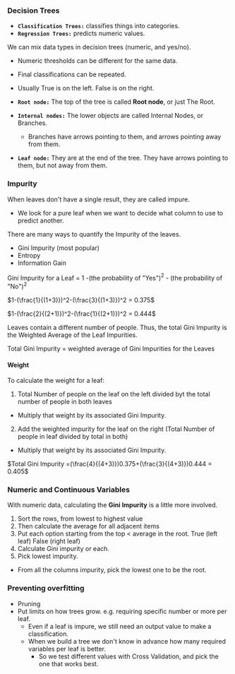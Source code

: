 ### Decision Trees

- **`Classification Trees:`** classifies things into categories.
- **`Regression Trees:`** predicts numeric values.

We can mix data types in decision trees (numeric, and yes/no).
- Numeric thresholds can be different for the same data.
- Final classifications can be repeated.
- Usually True is on the left. False is on the right.

- **`Root node:`** The top of the tree is called **Root node**, or just The Root.
- **`Internal nodes:`** The lower objects are called Internal Nodes, or Branches.
  - Branches have arrows pointing to them, and arrows pointing away from them.
- **`Leaf node:`** They are at the end of the tree. They have arrows pointing to them, but not away from them.

### Impurity
When leaves don't have a single result, they are called impure.
- We look for a pure leaf when we want to decide what column to use to predict another.

There are many ways to quantify the Impurity of the leaves.
- Gini Impurity (most popular)
- Entropy
- Information Gain

Gini Impurity for a Leaf = 1 -(the probability of "Yes")$^2$  - (the probability of "No")$^2$

$1-(\frac{1}{(1+3)})^2-(\frac{3}{(1+3)})^2 = 0.375$

$1-(\frac{2}{(2+1)})^2-(\frac{1}{(2+1)})^2 = 0.444$

Leaves contain a different number of people. Thus, the total Gini Impurity is the Weighted Average of the Leaf Impurities.

Total Gini Impurity = weighted average of Gini Impurities for the Leaves

#### Weight
To calculate the weight for a leaf:
1. Total Number of people on the leaf on the left divided byt the total number of people in both leaves 
- Multiply that weight by its associated Gini Impurity.
2. Add the weighted impurity for the leaf on the right (Total Number of people in leaf divided by total in both)
- Multiply that weight by its associated Gini Impurity.

$Total Gini Impurity =(\frac{4}{(4+3)})0.375+(\frac{3}{(4+3)})0.444 = 0.405$

### Numeric and Continuous Variables
With numeric data, calculating the **Gini Impurity** is a little more involved.
1. Sort the rows, from lowest to highest value
2. Then calculate the average for all adjacent items
3. Put each option starting from the top < average in the root. True (left leaf) False (right leaf)
4. Calculate Gini impurity or each.
5. Pick lowest impurity.

- From all the columns impurity, pick the lowest one to be the root.

### Preventing overfitting
- Pruning
- Put limits on how trees grow. e.g. requiring specific number or more per leaf.
  - Even if a leaf is impure, we still need an output value to make a classification.
  - When we build a tree we don't know in advance how many required variables per leaf is better.
    - So we test different values with Cross Validation, and pick the one that works best.



